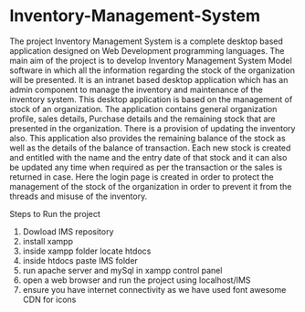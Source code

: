 # Inventory-Management-System
The project Inventory Management System is a complete desktop based application designed on Web
Development programming languages. The main aim of the project is to develop Inventory Management
System Model software in which all the information regarding the stock of the organization will be
presented. It is an intranet based desktop application which has an admin component to manage the
inventory and maintenance of the inventory system. This desktop application is based on the management
of stock of an organization.
The application contains general organization profile, sales details, Purchase details and the remaining
stock that are presented in the organization. There is a provision of updating the inventory also. This
application also provides the remaining balance of the stock as well as the details of the balance of
transaction. Each new stock is created and entitled with the name and the entry date of that stock and it
can also be updated any time when required as per the transaction or the sales is returned in case. Here the
login page is created in order to protect the management of the stock of the organization in order to prevent
it from the threads and misuse of the inventory. 


Steps to Run the project
1. Dowload IMS repository
2. install xampp
3. inside xampp folder locate htdocs
4. inside htdocs paste IMS folder
5. run apache server and mySql in xampp control panel
6. open a web browser and run the project using localhost/IMS
7. ensure you have internet connectivity as we have used font awesome CDN for icons

